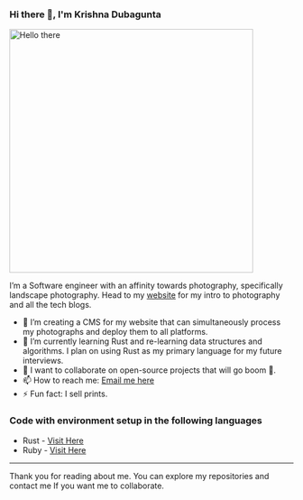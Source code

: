 ### Hi there 👋, I'm Krishna Dubagunta

<img src="https://www.krishnadubagunta.com/images/me.jpg" width="432px" alt="Hello there" />

I’m a Software engineer with an affinity towards photography, specifically landscape photography. Head to my [website](https://krishnadubagunta.com) for my intro to photography and all the tech blogs.

- 🔭 I’m creating a CMS for my website that can simultaneously process my photographs and deploy them to all platforms.
- 🌱 I’m currently learning Rust and re-learning data structures and algorithms. I plan on using Rust as my primary language for my future interviews.
- 👯 I want to collaborate on open-source projects that will go boom 🎇.
- 📫 How to reach me: [Email me here](mailto:info@krishnadubagunta.com)
-  ⚡ Fun fact: I sell prints.

### Code with environment setup in the following languages

- Rust - [Visit Here](https://github.com/krishnadubagunta/rust)
- Ruby - [Visit Here](https://github.com/krishnadubagunta/ruby)

---

Thank you for reading about me. You can explore my repositories and contact me If you want me to collaborate.
<!--

Here are some ideas to get you started:


- 🌱 I’m currently learning ...
- 👯 I’m looking to collaborate on ...
- 🤔 I’m looking for help with ...
- 💬 Ask me about ...
- 📫 How to reach me: ...
- 😄 Pronouns: ...
- ⚡ Fun fact: ...
-->
